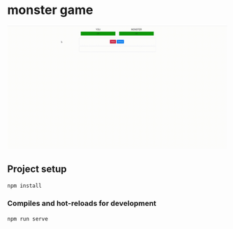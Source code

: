 # monster game

![gif image showing usage](/monster.gif)

## Project setup
```
npm install
```

### Compiles and hot-reloads for development
```
npm run serve
```
